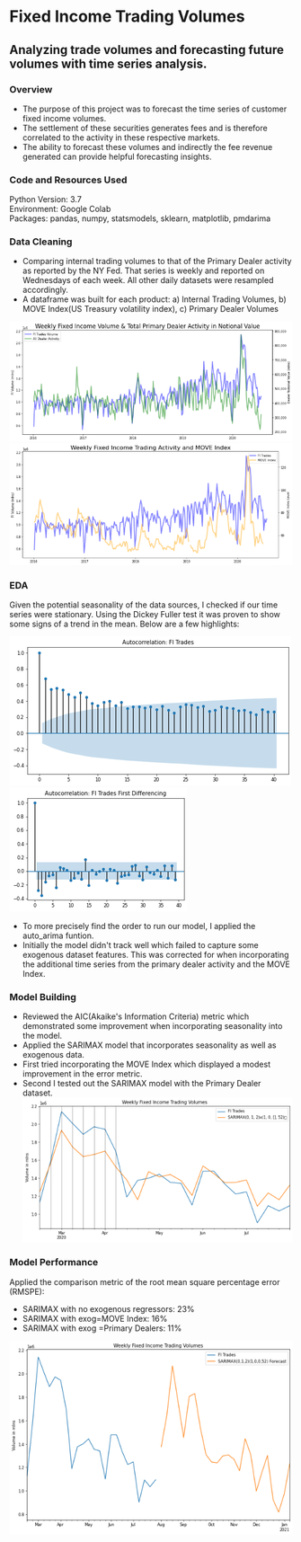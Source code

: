 # Fixed Income Trading Volumes
## Analyzing trade volumes and forecasting future volumes with time series analysis.




### Overview
* The purpose of this project was to forecast the time series of customer fixed income volumes. 
* The settlement of these securities generates fees and is therefore correlated to the activity in these respective markets.  
* The ability to forecast these volumes and indirectly the fee revenue generated can provide helpful forecasting insights.

### Code and Resources Used
Python Version: 3.7  
Environment: Google Colab  
Packages: pandas, numpy, statsmodels, sklearn, matplotlib, pmdarima

### Data Cleaning
* Comparing internal trading volumes to that of the Primary Dealer activity as reported by the NY Fed.  That series is weekly and reported on Wednesdays of each week.  All other daily datasets were resampled accordingly.
* A dataframe was built for each product:  a) Internal Trading Volumes, b) MOVE Index(US Treasury volatility index), c) Primary Dealer Volumes

![alt text](images/fivol_dealer.png)
<img src="images/fivol_move.png?raw=true"/>

### EDA
Given the potential seasonality of the data sources, I checked if our time series were stationary.  Using the Dickey Fuller test it was proven to show some signs of a trend in the mean. Below are a few highlights:

![alt text](images/fitrades_nonstationary_autocorrelation.png)
![alt text](images/fitrades_stationary_pacf.png)

* To more precisely find the order to run our model, I applied the auto_arima funtion.
* Initially the model didn't track well which failed to capture some exogenous dataset features.  This was corrected for when incorporating the additional time series from the primary dealer activity and the MOVE Index.

### Model Building
* Reviewed the AIC(Akaike's Information Criteria) metric which demonstrated some improvement when incorporating seasonality into the model.
* Applied the SARIMAX model that incorporates seasonality as well as exogenous data.
* First tried incorporating the MOVE Index which displayed a modest improvement in the error metric.
* Second I tested out the SARIMAX model with the Primary Dealer dataset.  
![alt text](images/fivol_dealer_exog.png)


### Model Performance
Applied the comparison metric of the root mean square percentage error (RMSPE):
* SARIMAX with no exogenous regressors:  23%
* SARIMAX with exog=MOVE Index:  16%
* SARIMAX with exog =Primary Dealers: 11%

![alt text](images/fivol_forecast.png)



